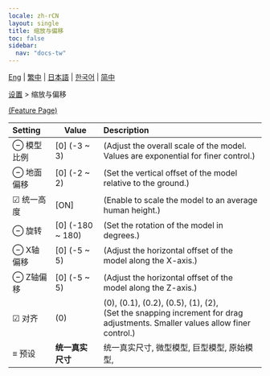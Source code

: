 ```yaml
---
locale: zh-rCN
layout: single
title: 缩放与偏移
toc: false
sidebar:
  nav: "docs-tw"
---
```

[Eng](/dancexr/menu/2025.4/actor/scale_n_offset) | [繁中](/tw/dancexr/menu/2025.4/actor/scale_n_offset) | [日本語](/jp/dancexr/menu/2025.4/actor/scale_n_offset) | [한국어](/kr/dancexr/menu/2025.4/actor/scale_n_offset) | [简中](/zh/dancexr/menu/2025.4/actor/scale_n_offset)

[设置](../menu#设置) > 缩放与偏移



[(Feature Page)](/zh/dancexr/features/scale_n_offset)

| Setting | Value | Description |
| :--- | --- | :--- |
|  ⊖ 模型比例| [0] (-3 ~ 3) | (Adjust the overall scale of the model. Values are exponential for finer control.)
|  ⊖ 地面偏移| [0] (-2 ~ 2) | (Set the vertical offset of the model relative to the ground.)
|  ☑ 统一高度| [ON] | (Enable to scale the model to an average human height.)
|  ⊖ 旋转| [0] (-180 ~ 180) | (Set the rotation of the model in degrees.)
|  ⊖ X轴偏移| [0] (-5 ~ 5) | (Adjust the horizontal offset of the model along the X-axis.)
|  ⊖ Z轴偏移| [0] (-5 ~ 5) | (Adjust the horizontal offset of the model along the Z-axis.)
| ☑ 对齐| (0) | (0), (0.1), (0.2), (0.5), (1), (2), <br/>(Set the snapping increment for drag adjustments. Smaller values allow finer control.)
|  ≡ 预设| **统一真实尺寸** | 统一真实尺寸, 微型模型, 巨型模型, 原始模型,  |
